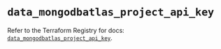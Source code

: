 # `data_mongodbatlas_project_api_key`

Refer to the Terraform Registry for docs: [`data_mongodbatlas_project_api_key`](https://registry.terraform.io/providers/mongodb/mongodbatlas/1.33.0/docs/data-sources/project_api_key).
